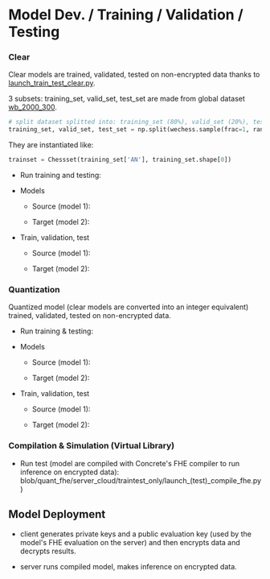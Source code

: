 # Model Dev. / Training / Validation / Testing

### **Clear**

Clear models are trained, validated, tested on non-encrypted data thanks to [launch_train_test_clear.py](../server_cloud/traintest_only/launch_train_test_clear.py).<br>

3 subsets: training_set, valid_set, test_set are made from global dataset [wb_2000_300](../server_cloud/data/wb_2000_300.csv).<br>
```python
# split dataset splitted into: training_set (80%), valid_set (20%), test_set (20%)
training_set, valid_set, test_set = np.split(wechess.sample(frac=1, random_state=42), [int(.6*len(wechess)), int(.8*len(wechess))])
```
They are instantiated like:
```python
trainset = Chessset(training_set['AN'], training_set.shape[0])
```

*   Run training and testing:

*   Models

    *   Source (model 1): 

    *   Target (model 2): 

*   Train, validation, test

    *   Source (model 1): 

    *   Target (model 2): 

### **Quantization**

Quantized model (clear models are converted into an integer equivalent) trained, validated, tested on non-encrypted data.

*   Run training & testing: 

*   Models

    *   Source (model 1): 

    *   Target (model 2): 

*   Train, validation, test

    *   Source (model 1): 

    *   Target (model 2): 

### **Compilation & Simulation** (Virtual Library)

*   Run test (model are compiled with Concrete's FHE compiler to run inference on encrypted data): blob/quant_fhe/server_cloud/traintest_only/launch_(test)_compile_fhe.py)

## Model Deployment

*   client generates private keys and a public evaluation key (used by the model's FHE evaluation on the server) and then encrypts data and decrypts results.

*   server runs compiled model, makes inference on encrypted data.

<br/>